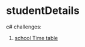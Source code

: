# studentDetails
c# challenges:

1. [school Time table](https://github.com/earlycamp/CSharpChallenges/blob/master/schoolTimeTable.md)
